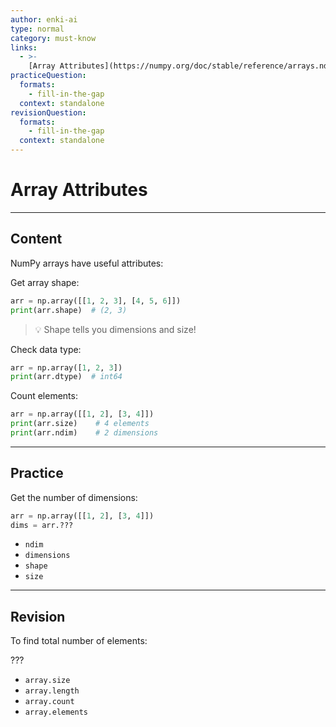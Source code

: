 ```yaml
---
author: enki-ai
type: normal
category: must-know
links:
  - >-
    [Array Attributes](https://numpy.org/doc/stable/reference/arrays.ndarray.html#array-attributes){website}
practiceQuestion:
  formats:
    - fill-in-the-gap
  context: standalone
revisionQuestion:
  formats:
    - fill-in-the-gap
  context: standalone
---
```


# Array Attributes

---

## Content

NumPy arrays have useful attributes:

Get array shape:

```python
arr = np.array([[1, 2, 3], [4, 5, 6]])
print(arr.shape)  # (2, 3)
```

> 💡 Shape tells you dimensions and size!

Check data type:

```python
arr = np.array([1, 2, 3])
print(arr.dtype)  # int64
```

Count elements:

```python
arr = np.array([[1, 2], [3, 4]])
print(arr.size)    # 4 elements
print(arr.ndim)    # 2 dimensions
```

---

## Practice

Get the number of dimensions:

```python
arr = np.array([[1, 2], [3, 4]])
dims = arr.???
```

- `ndim`
- `dimensions`
- `shape`
- `size`

---

## Revision

To find total number of elements:

???

- `array.size`
- `array.length`
- `array.count`
- `array.elements`
